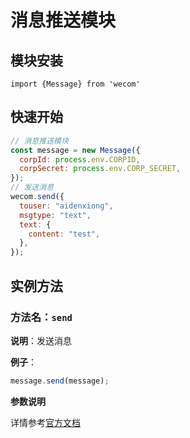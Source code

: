 # 消息推送模块

## 模块安装

```
import {Message} from 'wecom'
```

## 快速开始

```javascript
// 消息推送模块
const message = new Message({
  corpId: process.env.CORPID,
  corpSecret: process.env.CORP_SECRET,
});
// 发送消息
wecom.send({
  touser: "aidenxiong",
  msgtype: "text",
  text: {
    content: "test",
  },
});
```

## 实例方法

### **方法名**：`send`

**说明**：发送消息

**例子**：

```javascript
message.send(message);
```

**参数说明**

详情参考[官方文档](https://work.weixin.qq.com/api/doc/90000/90135/90236)
